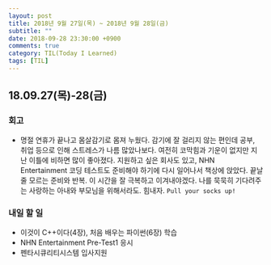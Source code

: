 ```yaml
---
layout: post
title: 2018년 9월 27일(목) ~ 2018년 9월 28일(금)
subtitle: ""
date: 2018-09-28 23:30:00 +0900
comments: true
category: TIL(Today I Learned)
tags: [TIL]
---
```


## 18.09.27(목)-28(금)
### 회고
  - 명절 연휴가 끝나고 몸살감기로 몸져 누웠다. 감기에 잘 걸리지 않는 편인데 공부, 취업 등으로 인해 스트레스가 나름 많았나보다. 여전히 코막힘과 기운이 없지만 지난 이틀에 비하면 많이 좋아졌다. 지원하고 싶은 회사도 있고, NHN Entertainment 코딩 테스트도 준비해야 하기에 다시 일어나서 책상에 앉았다. 끝날 줄 모르는 준비와 반복. 이 시간을 잘 극복하고 이겨내야겠다. 나를 묵묵히 기다려주는 사랑하는 아내와 부모님을 위해서라도. 힘내자. `Pull your socks up!`


### 내일 할 일
  - 이것이 C++이다(4장), 처음 배우는 파이썬(6장) 학습
  - NHN Entertainment Pre-Test1 응시
  - 펜타시큐리티시스템 입사지원
